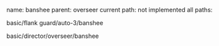 name: banshee
parent: overseer
current path: not implemented
all paths:

  basic/flank guard/auto-3/banshee

  basic/director/overseer/banshee
